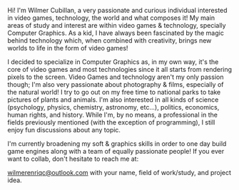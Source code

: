 Hi! I'm Wilmer Cubillan, a very passionate and curious individual interested in video games, technology, the world and what composes it!
My main areas of study and interest are within video games & technology, specially Computer Graphics. As a kid, I have always been fascinated by the
magic behind technology which, when combined with creativity, brings new worlds to life in the form of video games! 

I decided to specialize in Computer Graphics as, in my own way, it's the core of video games and most technologies since it all starts from rendering pixels 
to the screen. Video Games and technology aren't my only passion though; I'm also very passionate about photography & films, especially of the natural world! I 
try to go out on my free time to national parks to take pictures of plants and animals. I'm also interested in all kinds of science (psychology, physics, 
chemistry, astronomy, etc...), politics, economics, human rights, and history. While I'm, by no means, a professional in the fields previously mentioned
(with the exception of programming), I still enjoy fun discussions about any topic.

I'm currently broadening my soft & graphics skills in order to one day build game engines along with a team of equally passionate people! If you ever want
to collab, don't hesitate to reach me at:

wilmerenriqc@outlook.com with your name, field of work/study, and project idea.


